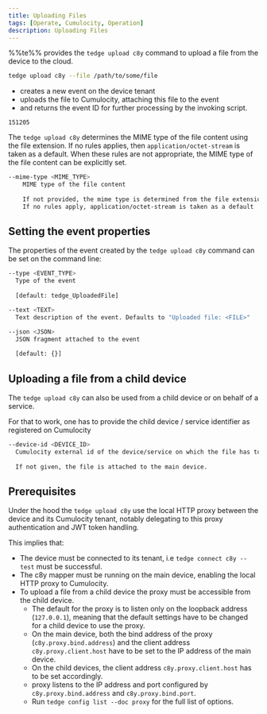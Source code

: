 ```yaml
---
title: Uploading Files
tags: [Operate, Cumulocity, Operation]
description: Uploading Files
---
```


%%te%% provides the `tedge upload c8y` command to upload a file from the device to the cloud.

```sh
tedge upload c8y --file /path/to/some/file
```

- creates a new event on the device tenant
- uploads the file to Cumulocity, attaching this file to the event
- and returns the event ID for further processing by the invoking script.

```text title="Output: the Cumulocity ID of the new event"
151205
```

The `tedge upload c8y` determines the MIME type of the file content using the file extension.
If no rules applies, then `application/octet-stream` is taken as a default.
When these rules are not appropriate, the MIME type of the file content can be explicitly set.

```sh
--mime-type <MIME_TYPE>
    MIME type of the file content
    
    If not provided, the mime type is determined from the file extension
    If no rules apply, application/octet-stream is taken as a default
```

## Setting the event properties

The properties of the event created by the `tedge upload c8y` command can be set on the command line:

```sh
--type <EVENT_TYPE>
  Type of the event
  
  [default: tedge_UploadedFile]

--text <TEXT>
  Text description of the event. Defaults to "Uploaded file: <FILE>"

--json <JSON>
  JSON fragment attached to the event
  
  [default: {}]
```

## Uploading a file from a child device

The `tedge upload c8y` can also be used from a child device or on behalf of a service.

For that to work, one has to provide the child device / service identifier as registered on Cumulocity

```sh
--device-id <DEVICE_ID>
  Cumulocity external id of the device/service on which the file has to be attached.
  
  If not given, the file is attached to the main device.
```

## Prerequisites

Under the hood the `tedge upload c8y` use the local HTTP proxy between the device and its Cumulocity tenant,
notably delegating to this proxy authentication and JWT token handling.

This implies that:

- The device must be connected to its tenant, i.e `tedge connect c8y --test` must be successful.
- The c8y mapper must be running on the main device, enabling the local HTTP proxy to Cumulocity.
- To upload a file from a child device the proxy must be accessible from the child device.
  - The default for the proxy is to listen only on the loopback address (`127.0.0.1`),
    meaning that the default settings have to be changed for a child device to use the proxy.
  - On the main device, both the bind address of the proxy (`c8y.proxy.bind.address`)
    and the client address `c8y.proxy.client.host` have to be set to the IP address of the main device.
  - On the child devices, the client address `c8y.proxy.client.host` has to be set accordingly.
  - proxy listens to the IP address and port configured by `c8y.proxy.bind.address` and `c8y.proxy.bind.port`.
  - Run `tedge config list --doc proxy` for the full list of options.
